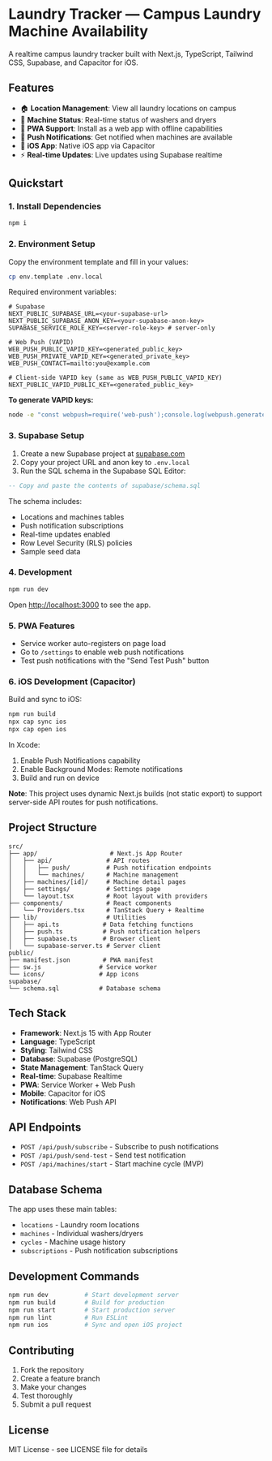 # Laundry Tracker — Campus Laundry Machine Availability

A realtime campus laundry tracker built with Next.js, TypeScript, Tailwind CSS, Supabase, and Capacitor for iOS.

## Features

- 🏠 **Location Management**: View all laundry locations on campus
- 🧺 **Machine Status**: Real-time status of washers and dryers
- 📱 **PWA Support**: Install as a web app with offline capabilities
- 🔔 **Push Notifications**: Get notified when machines are available
- 📱 **iOS App**: Native iOS app via Capacitor
- ⚡ **Real-time Updates**: Live updates using Supabase realtime

## Quickstart

### 1. Install Dependencies

```bash
npm i
```

### 2. Environment Setup

Copy the environment template and fill in your values:

```bash
cp env.template .env.local
```

Required environment variables:

```env
# Supabase
NEXT_PUBLIC_SUPABASE_URL=<your-supabase-url>
NEXT_PUBLIC_SUPABASE_ANON_KEY=<your-supabase-anon-key>
SUPABASE_SERVICE_ROLE_KEY=<server-role-key> # server-only

# Web Push (VAPID)
WEB_PUSH_PUBLIC_VAPID_KEY=<generated_public_key>
WEB_PUSH_PRIVATE_VAPID_KEY=<generated_private_key>
WEB_PUSH_CONTACT=mailto:you@example.com

# Client-side VAPID key (same as WEB_PUSH_PUBLIC_VAPID_KEY)
NEXT_PUBLIC_VAPID_PUBLIC_KEY=<generated_public_key>
```

**To generate VAPID keys:**

```bash
node -e "const webpush=require('web-push');console.log(webpush.generateVAPIDKeys())"
```

### 3. Supabase Setup

1. Create a new Supabase project at [supabase.com](https://supabase.com)
2. Copy your project URL and anon key to `.env.local`
3. Run the SQL schema in the Supabase SQL Editor:

```sql
-- Copy and paste the contents of supabase/schema.sql
```

The schema includes:
- Locations and machines tables
- Push notification subscriptions
- Real-time updates enabled
- Row Level Security (RLS) policies
- Sample seed data

### 4. Development

```bash
npm run dev
```

Open [http://localhost:3000](http://localhost:3000) to see the app.

### 5. PWA Features

- Service worker auto-registers on page load
- Go to `/settings` to enable web push notifications
- Test push notifications with the "Send Test Push" button

### 6. iOS Development (Capacitor)

Build and sync to iOS:

```bash
npm run build
npx cap sync ios
npx cap open ios
```

In Xcode:
1. Enable Push Notifications capability
2. Enable Background Modes: Remote notifications
3. Build and run on device

**Note**: This project uses dynamic Next.js builds (not static export) to support server-side API routes for push notifications.

## Project Structure

```
src/
├── app/                    # Next.js App Router
│   ├── api/               # API routes
│   │   ├── push/          # Push notification endpoints
│   │   └── machines/      # Machine management
│   ├── machines/[id]/     # Machine detail pages
│   ├── settings/          # Settings page
│   └── layout.tsx         # Root layout with providers
├── components/            # React components
│   └── Providers.tsx      # TanStack Query + Realtime
├── lib/                   # Utilities
│   ├── api.ts            # Data fetching functions
│   ├── push.ts           # Push notification helpers
│   ├── supabase.ts       # Browser client
│   └── supabase-server.ts # Server client
public/
├── manifest.json         # PWA manifest
├── sw.js                # Service worker
└── icons/               # App icons
supabase/
└── schema.sql           # Database schema
```

## Tech Stack

- **Framework**: Next.js 15 with App Router
- **Language**: TypeScript
- **Styling**: Tailwind CSS
- **Database**: Supabase (PostgreSQL)
- **State Management**: TanStack Query
- **Real-time**: Supabase Realtime
- **PWA**: Service Worker + Web Push
- **Mobile**: Capacitor for iOS
- **Notifications**: Web Push API

## API Endpoints

- `POST /api/push/subscribe` - Subscribe to push notifications
- `POST /api/push/send-test` - Send test notification
- `POST /api/machines/start` - Start machine cycle (MVP)

## Database Schema

The app uses these main tables:
- `locations` - Laundry room locations
- `machines` - Individual washers/dryers
- `cycles` - Machine usage history
- `subscriptions` - Push notification subscriptions

## Development Commands

```bash
npm run dev          # Start development server
npm run build        # Build for production
npm run start        # Start production server
npm run lint         # Run ESLint
npm run ios          # Sync and open iOS project
```

## Contributing

1. Fork the repository
2. Create a feature branch
3. Make your changes
4. Test thoroughly
5. Submit a pull request

## License

MIT License - see LICENSE file for details
